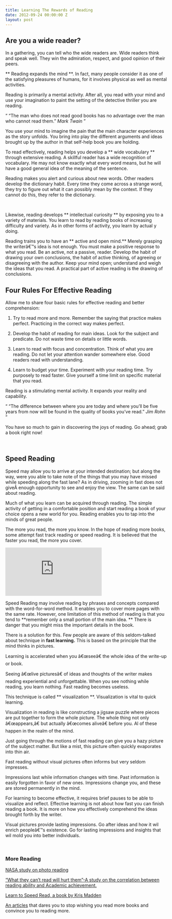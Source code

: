 ```yaml
---
title: Learning The Rewards of Reading
date: 2012-09-24 00:00:00 Z
layout: post
---
```


## Are you a wide reader? 

In a gathering, you can tell who the wide readers are. Wide readers think and speak well. They win the admiration, respect, and good opinion of their peers.

** Reading expands the mind **. In fact, many people consider it as one of the satisfying pleasures of humans, for it involves physical as well as mental activities.

Reading is primarily a mental activity. After all, you read with your mind and use your imagination to paint the setting of the detective thriller you are reading.

<q> &#8220;The man who does not read good books has no advantage over the man who cannot read them.&#8221; <cite> Mark Twain </cite> </q>

You use your mind to imagine the pain that the main character experiences as the story unfolds. You bring into play the different arguments and ideas brought up by the author in that self-help book you are holding.

To read effectively, reading helps you develop a ** wide vocabulary ** through extensive reading. A skillful reader has a wide recognition of vocabulary. He may not know exactly what every word means, but he will have a good general idea of the meaning of the sentence.

Reading makes you alert and curious about new words. Other readers develop the dictionary habit. Every time they come across a strange word, they try to figure out what it can possibly mean by the context. If they cannot do this, they refer to the dictionary.

&nbsp;

Likewise, reading develops ** intellectual curiosity ** by exposing you to a variety of materials. You learn to read by reading books of increasing difficulty and variety. As in other forms of activity, you learn by actual y doing.

Reading trains you to have an ** active and open mind.** Merely grasping the writerâ€™s idea is not enough. You must make a positive response to what you read. Be an active, not a passive, reader. Develop the habit of drawing your own conclusions, the habit of active thinking, of agreeing or disagreeing with the author. Keep your mind open; understand and weigh the ideas that you read. A practical part of active reading is the drawing of conclusions.

## Four Rules For Effective Reading

Allow me to share four basic rules for effective reading and better comprehension:

1) Try to read more and more. Remember the saying that practice makes perfect. Practicing in the correct way makes perfect.

2) Develop the habit of reading for main ideas. Look for the subject and predicate. Do not waste time on details or little words.

3) Learn to read with focus and concentration. Think of what you are reading. Do not let your attention wander somewhere else. Good readers read with understanding.

4) Learn to budget your time. Experiment with your reading time. Try purposely to read faster. Give yourself a time limit on specific material that you read.

Reading is a stimulating mental activity. It expands your reality and capability.

<q> &#8220;The difference between where you are today and where you&#8217;ll be five years from now will be found in the quality of books you&#8217;ve read.&#8221; <cite> Jim Rohn </cite> </q>

You have so much to gain in discovering the joys of reading. Go ahead; grab a book right now!

&nbsp;

## Speed Reading

Speed may allow you to arrive at your intended destination; but along the way, were you able to take note of the things that you may have missed while speeding along the fast lane? As in driving, zooming in fast does not giveÂ enough opportunity to see and enjoy the view. The same can be said about reading. 

Much of what you learn can be acquired through reading. The simple activity of getting in a comfortable position and start reading a book of your choice opens a new world for you. Reading enables you to tap into the minds of great people.

The more you read, the more you know. In the hope of reading more books, some attempt fast track reading or speed reading. It is believed that the faster you read, the more you cover.

![Girl Reading in Subway ][1]

Speed Reading may involve reading by phrases and concepts compared with the word-for-word method. It enables you to cover more pages with the same rate. However, one limitation of this method of reading is that you tend to **remember only a small portion of the main idea. ** There is danger that you might miss the important details in the book.

There is a solution for this. Few people are aware of this seldom-talked about technique in **fast learning.** This is based on the principle that the mind thinks in pictures.

Learning is accelerated when you â€œseeâ€ the whole idea of the write-up or book.

Seeing â€œlive picturesâ€ of ideas and thoughts of the writer makes reading experiential and unforgettable. When you see nothing while reading, you learn nothing. Fast reading becomes useless.

This technique is called ** visualization **. Visualization is vital to quick learning.

Visualization in reading is like constructing a jigsaw puzzle where pieces are put together to form the whole picture. The whole thing not only â€œappears,â€ but actually â€œcomes aliveâ€ before you. Al of these happen in the realm of the mind.

Just going through the motions of fast reading can give you a hazy picture of the subject matter. But like a mist, this picture often quickly evaporates into thin air.

Fast reading without visual pictures often informs but very seldom impresses.

Impressions last while information changes with time. Past information is easily forgotten in favor of new ones. Impressions change you, and these are stored permanently in the mind.

For learning to become effective, it requires brief pauses to be able to visualize and reflect. Effective learning is not about how fast you can finish reading a book. It is more on how you effectively comprehend the ideas brought forth by the writer.

Visual pictures provide lasting impressions. Go after ideas and how it wil enrich peopleâ€™s existence. Go for lasting impressions and insights that wil mold you into better individuals.

&nbsp;

### More Reading


  
[NASA study on photo reading][2]
  
 
[&#8220;What they can&#8217;t read will hurt them&#8221;-A study on the correlation between reading ability and Academic achievement.][2]
  
[Learn to Speed Read, a book by Kris Madden][3]
  
[An articles][4] that dares you to stop wishing you read more books and convince you to reading more.



 [1]: http://ntrs.nasa.gov/archive/nasa/casi.ntrs.nasa.gov/20000011599_2000009345.pdf
 [2]: http://www.innovation.ukzn.ac.za/InnovationPdfs/No21pp33-41Pretorius.pdf
 [3]: http://www.krismadden.com/learn-to-speed-read-book/
 [4]: http://tumbledesign.com/read-more/
